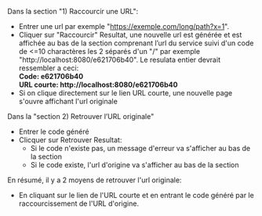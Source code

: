 
Dans la section "1) Raccourcir une URL": 
* Entrer une url par exemple "https://exemple.com/long/path?x=1".
* Cliquer sur "Raccourcir"
  Resultat, une nouvelle url est générée et est affichée au bas de la section comprenant l’url du service suivi d'un code de <=10 charactères les 2 séparés d'un "/"
  par exemple "http://localhost:8080/e621706b40". Le resulata entier devrait ressembler a ceci:
  <br/>
  <strong>
    Code: e621706b40<br/>
    URL courte: http://localhost:8080/e621706b40
   </strong>
* Si on clique directement sur le lien URL courte, une nouvelle page s'ouvre affichant l'url originale

Dans la "section 2) Retrouver l’URL originale"
* Entrer le code généré
* Clicquer sur Retrouver
  Resultat:
  - Si le code n'existe pas, un message d'erreur va s'afficher au bas de la section
  - Si le code existe, l'url d'origine va s'afficher au bas de la section
 
En résumé, il y a 2 moyens de retrouver l'url originale:
* En cliquant sur le lien de l'URL courte et en entrant le code généré par le raccourcissement de l'URL d'origine.

